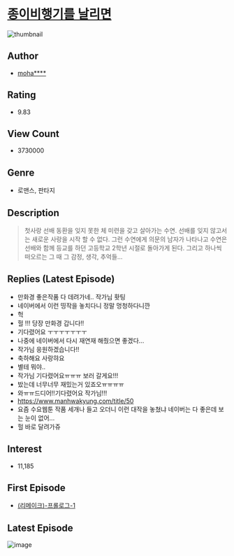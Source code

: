 # [종이비행기를 날리면](https://comic.naver.com/bestChallenge/list?titleId=697450)
![thumbnail](https://image-comic.pstatic.net/user_contents_data/challenge_comic/2018/01/21/310705/article_thumbnail_202x164_4ed909f6_3ecb_4b99_aea1_e096d16e31db_00000526.JPEG)

## Author
- [moha****](https://comic.naver.com/artistTitle?id=310705)

## Rating
- 9.83

## View Count
- 3730000

## Genre
- 로맨스, 판타지

## Description
> 첫사랑 선배 동환을 잊지 못한 체 미련을 갖고 살아가는 수연. 선배를 잊지 않고서는 새로운 사랑을 시작 할 수 없다. 그런 수연에게 의문의 남자가 나타나고 수연은 선배와 함께 등교를 하던 고등학교 2학년 시절로 돌아가게 된다. 그리고 하나씩 떠오르는 그 때 그 감정, 생각, 추억들...

## Replies (Latest Episode)
- 만화경 좋은작품 다 데려가네.. 작가님 홧팅
- 네이버에서 이런 띵작을 놓치다니 정말 멍청하다니깐
- 헉
- 헐 !!! 당장 만화경 갑니다!!
- 기다렸어요 ㅜㅜㅜㅜㅜㅜㅜ
- 나중에 네이버에서 다시 재연재 해줬으면 좋겠다...
- 작가님 응원하겠습니다!!
- 축하해요 사랑햐요
- 별테 뭐야..
- 작가님 기다렸어요ㅠㅠㅠ 보러 갈게요!!!
- 밨는데 너무너무 재밌는거 있죠오ㅠㅠㅠㅠ
- 와ㅠㅠ드디어!!기다렸어요 작가님!!!
- https://www.manhwakyung.com/title/50
- 요즘 수요웹툰 작품 세개나 들고 오더니 이런 대작을 놓쳤냐 네이버는 다 좋은데 보는 눈이 없어...
- 헐 바로 달려가쥬

## Interest
- 11,185

## First Episode
- [(리메이크)-프롤로그-1](https://comic.naver.com/bestChallenge/detail?titleId=697450&no=18)

## Latest Episode
![image](https://image-comic.pstatic.net/user_contents_data/challenge_comic/2020/08/05/310705/upload_3545235830792611383.jpeg)
